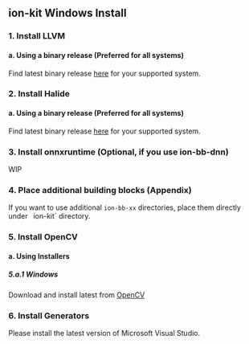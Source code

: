 ## ion-kit Windows Install

### 1. Install LLVM
#### a. Using a binary release (Preferred for all systems)
Find latest binary release [here](https://github.com/llvm/llvm-project/releases/tag/llvmorg-16.0.1) for your supported system.

### 2. Install Halide
#### a. Using a binary release (Preferred for all systems)
Find latest binary release [here](https://github.com/halide/Halide/releases/tag/v16.0.0) for your supported system.

### 3. Install onnxruntime (Optional, if you use ion-bb-dnn)
WIP

### 4. Place additional building blocks (Appendix)
If you want to use additional `ion-bb-xx` directories, place them directly under ` `ion-kit`  directory.

### 5. Install OpenCV
#### a. Using Installers
##### 5.a.1 Windows
Download and install latest from [OpenCV](https://sourceforge.net/projects/opencvlibrary/files/)

### 6. Install Generators
Please install the latest version of Microsoft Visual Studio.
